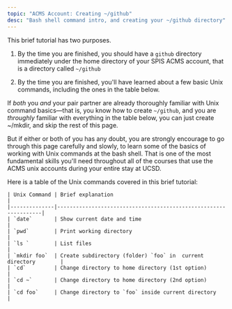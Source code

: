 ```yaml
---
topic: "ACMS Account: Creating ~/github"
desc: "Bash shell command intro, and creating your ~/github directory"
---
```


This brief tutorial has two purposes.

1.  By the time you are finished, you should have a `github` directory immediately under the home directory of your
    SPIS ACMS account, that is a directory called `~/github`
    
2.  By the time you are finished, you'll have learned about a few basic Unix commands, including the ones in the table below.

If *both* you *and* your pair partner are already thoroughly familiar with Unix command basics&mdash;that is, you know how to create
`~/github`, and you are *throughly* familiar with everything in the table below, you can just create ~/mkdir, and skip
the rest of this page. 

But if either or both of you has any doubt, you are strongly encourage to go through this page carefully and slowly,
to learn some of the basics of working with Unix commands at the bash shell.  That is one of the most fundamental skills you'll need
throughout all of the courses that use the ACMS unix accounts during your entire stay at UCSD.

Here is a table of the Unix commands covered in this brief tutorial:

    | Unix Command | Brief explanation                                               |
    |--------------|-----------------------------------------------------------------|
    | `date`       | Show current date and time                                      |
    | `pwd`        | Print working directory                                         |
    | `ls `        | List files                                                      |
    | `mkdir foo`  | Create subdirectory (folder) `foo` in  current directory        |
    | `cd`         | Change directory to home directory (1st option)                 |
    | `cd ~`       | Change directory to home directory (2nd option)                 |
    | `cd foo`     | Change directory to `foo` inside current directory              |
    
    
    
